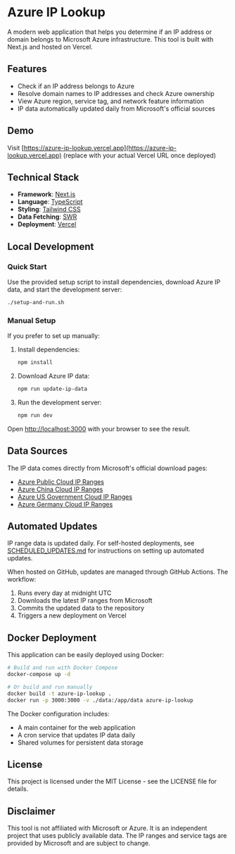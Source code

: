 # Azure IP Lookup

A modern web application that helps you determine if an IP address or domain belongs to Microsoft Azure infrastructure. This tool is built with Next.js and hosted on Vercel.

## Features

- Check if an IP address belongs to Azure
- Resolve domain names to IP addresses and check Azure ownership
- View Azure region, service tag, and network feature information 
- IP data automatically updated daily from Microsoft's official sources

## Demo

Visit [https://azure-ip-lookup.vercel.app](https://azure-ip-lookup.vercel.app) (replace with your actual Vercel URL once deployed)

## Technical Stack

- **Framework**: [Next.js](https://nextjs.org/)
- **Language**: [TypeScript](https://www.typescriptlang.org/)
- **Styling**: [Tailwind CSS](https://tailwindcss.com/)
- **Data Fetching**: [SWR](https://swr.vercel.app/)
- **Deployment**: [Vercel](https://vercel.com/)

## Local Development

### Quick Start

Use the provided setup script to install dependencies, download Azure IP data, and start the development server:

```bash
./setup-and-run.sh
```

### Manual Setup

If you prefer to set up manually:

1. Install dependencies:
   ```bash
   npm install
   ```

2. Download Azure IP data:
   ```bash
   npm run update-ip-data
   ```

3. Run the development server:
   ```bash
   npm run dev
   ```

Open [http://localhost:3000](http://localhost:3000) with your browser to see the result.

## Data Sources

The IP data comes directly from Microsoft's official download pages:

- [Azure Public Cloud IP Ranges](https://www.microsoft.com/en-us/download/details.aspx?id=56519)
- [Azure China Cloud IP Ranges](https://www.microsoft.com/en-us/download/details.aspx?id=57062)
- [Azure US Government Cloud IP Ranges](https://www.microsoft.com/en-us/download/details.aspx?id=57063)
- [Azure Germany Cloud IP Ranges](https://www.microsoft.com/en-us/download/details.aspx?id=57064)

## Automated Updates

IP range data is updated daily. For self-hosted deployments, see [SCHEDULED_UPDATES.md](SCHEDULED_UPDATES.md) for instructions on setting up automated updates.

When hosted on GitHub, updates are managed through GitHub Actions. The workflow:

1. Runs every day at midnight UTC
2. Downloads the latest IP ranges from Microsoft
3. Commits the updated data to the repository
4. Triggers a new deployment on Vercel

## Docker Deployment

This application can be easily deployed using Docker:

```bash
# Build and run with Docker Compose
docker-compose up -d

# Or build and run manually
docker build -t azure-ip-lookup .
docker run -p 3000:3000 -v ./data:/app/data azure-ip-lookup
```

The Docker configuration includes:
- A main container for the web application
- A cron service that updates IP data daily
- Shared volumes for persistent data storage

## License

This project is licensed under the MIT License - see the LICENSE file for details.

## Disclaimer

This tool is not affiliated with Microsoft or Azure. It is an independent project that uses publicly available data. The IP ranges and service tags are provided by Microsoft and are subject to change.
